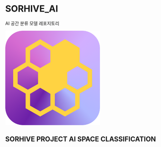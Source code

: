 # SORHIVE_AI
AI 공간 분류 모델 레포지토리

<img src="./img/sorhive_logo.png" width="300">

## SORHIVE PROJECT AI SPACE CLASSIFICATION ##
